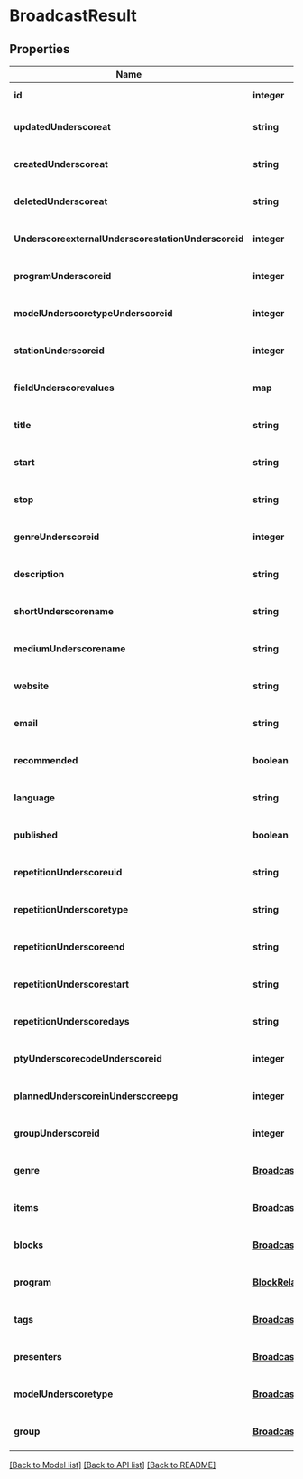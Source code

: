 # BroadcastResult

## Properties
Name | Type | Description | Notes
------------ | ------------- | ------------- | -------------
**id** | **integer** |  | [default to null]
**updatedUnderscoreat** | **string** |  | [optional] [default to null]
**createdUnderscoreat** | **string** |  | [optional] [default to null]
**deletedUnderscoreat** | **string** |  | [optional] [default to null]
**UnderscoreexternalUnderscorestationUnderscoreid** | **integer** |  | [optional] [default to null]
**programUnderscoreid** | **integer** |  | [optional] [default to null]
**modelUnderscoretypeUnderscoreid** | **integer** |  | [optional] [default to null]
**stationUnderscoreid** | **integer** |  | [optional] [default to null]
**fieldUnderscorevalues** | **map** |  | [optional] [default to null]
**title** | **string** |  | [optional] [default to null]
**start** | **string** |  | [optional] [default to null]
**stop** | **string** |  | [optional] [default to null]
**genreUnderscoreid** | **integer** |  | [optional] [default to null]
**description** | **string** |  | [optional] [default to null]
**shortUnderscorename** | **string** |  | [optional] [default to null]
**mediumUnderscorename** | **string** |  | [optional] [default to null]
**website** | **string** |  | [optional] [default to null]
**email** | **string** |  | [optional] [default to null]
**recommended** | **boolean** |  | [optional] [default to null]
**language** | **string** |  | [optional] [default to null]
**published** | **boolean** |  | [optional] [default to null]
**repetitionUnderscoreuid** | **string** |  | [optional] [default to null]
**repetitionUnderscoretype** | **string** |  | [optional] [default to null]
**repetitionUnderscoreend** | **string** |  | [optional] [default to null]
**repetitionUnderscorestart** | **string** |  | [optional] [default to null]
**repetitionUnderscoredays** | **string** |  | [optional] [default to null]
**ptyUnderscorecodeUnderscoreid** | **integer** |  | [optional] [default to null]
**plannedUnderscoreinUnderscoreepg** | **integer** |  | [optional] [default to null]
**groupUnderscoreid** | **integer** |  | [optional] [default to null]
**genre** | [**BroadcastRelationsGenre**](BroadcastRelationsGenre.md) |  | [optional] [default to null]
**items** | [**BroadcastRelationsItems**](BroadcastRelationsItems.md) |  | [optional] [default to null]
**blocks** | [**BroadcastRelationsBlocks**](BroadcastRelationsBlocks.md) |  | [optional] [default to null]
**program** | [**BlockRelationsProgram**](BlockRelationsProgram.md) |  | [optional] [default to null]
**tags** | [**BroadcastRelationsTags**](BroadcastRelationsTags.md) |  | [optional] [default to null]
**presenters** | [**BroadcastRelationsPresenters**](BroadcastRelationsPresenters.md) |  | [optional] [default to null]
**modelUnderscoretype** | [**BroadcastRelationsModelType**](BroadcastRelationsModelType.md) |  | [optional] [default to null]
**group** | [**BroadcastRelationsGroup**](BroadcastRelationsGroup.md) |  | [optional] [default to null]

[[Back to Model list]](../README.md#documentation-for-models) [[Back to API list]](../README.md#documentation-for-api-endpoints) [[Back to README]](../README.md)


